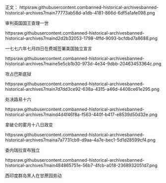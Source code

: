 正文：
httpsraw.githubusercontent.combanned-historical-archivesbanned-historical-archives7main77773ab58d-a1db-4181-866d-6df5a1afe098.png

审判英国国王查理一世

httpsraw.githubusercontent.combanned-historical-archivesbanned-historical-archives7maind2d2b32053-1798-4ffd-9093-bcfdbd7a8688.png

一七七六年七月四日在费城签署美国独立宣言

httpsraw.githubusercontent.combanned-historical-archivesbanned-historical-archives7maine5e5cb1b30-973d-4e34-9dbb-20463453364c.png

攻占巴斯底狱

httpsraw.githubusercontent.combanned-historical-archivesbanned-historical-archives7main7d7dd3ce92-638a-4315-a46d-4408ce61e295.png

处决路易十六

httpsraw.githubusercontent.combanned-historical-archivesbanned-historical-archives7maind4d4f46f8a-f563-440f-b417-e8539d50d32e.png

拿破仑的雾月十八日政变

httpsraw.githubusercontent.combanned-historical-archivesbanned-historical-archives7maina7a7731cb9-d9aa-4a7e-bec1-5d1d28599cf4.png

委内瑞拉宣布独立

httpsraw.githubusercontent.combanned-historical-archivesbanned-historical-archives7main484865751e-56b7-4fcb-a018-2368932051d7.png

西印度群岛黑人在甘蔗园劳动


